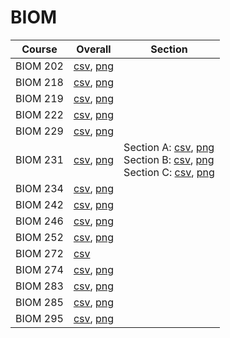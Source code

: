 # BIOM

| Course | Overall | Section |
| ------ | ------- | ------- |
| BIOM 202 | [csv](https://github.com/UCSD-Historical-Enrollment-Data/2025Spring/blob/main/overall/BIOM%20202.csv), [png](https://raw.githubusercontent.com/UCSD-Historical-Enrollment-Data/2025Spring/main/plot_overall/BIOM%20202.png) |  |
| BIOM 218 | [csv](https://github.com/UCSD-Historical-Enrollment-Data/2025Spring/blob/main/overall/BIOM%20218.csv), [png](https://raw.githubusercontent.com/UCSD-Historical-Enrollment-Data/2025Spring/main/plot_overall/BIOM%20218.png) |  |
| BIOM 219 | [csv](https://github.com/UCSD-Historical-Enrollment-Data/2025Spring/blob/main/overall/BIOM%20219.csv), [png](https://raw.githubusercontent.com/UCSD-Historical-Enrollment-Data/2025Spring/main/plot_overall/BIOM%20219.png) |  |
| BIOM 222 | [csv](https://github.com/UCSD-Historical-Enrollment-Data/2025Spring/blob/main/overall/BIOM%20222.csv), [png](https://raw.githubusercontent.com/UCSD-Historical-Enrollment-Data/2025Spring/main/plot_overall/BIOM%20222.png) |  |
| BIOM 229 | [csv](https://github.com/UCSD-Historical-Enrollment-Data/2025Spring/blob/main/overall/BIOM%20229.csv), [png](https://raw.githubusercontent.com/UCSD-Historical-Enrollment-Data/2025Spring/main/plot_overall/BIOM%20229.png) |  |
| BIOM 231 | [csv](https://github.com/UCSD-Historical-Enrollment-Data/2025Spring/blob/main/overall/BIOM%20231.csv), [png](https://raw.githubusercontent.com/UCSD-Historical-Enrollment-Data/2025Spring/main/plot_overall/BIOM%20231.png) | Section A: [csv](https://github.com/UCSD-Historical-Enrollment-Data/2025Spring/blob/main/section/BIOM%20231_A.csv), [png](https://raw.githubusercontent.com/UCSD-Historical-Enrollment-Data/2025Spring/main/plot_section/BIOM%20231_A.png)<br>Section B: [csv](https://github.com/UCSD-Historical-Enrollment-Data/2025Spring/blob/main/section/BIOM%20231_B.csv), [png](https://raw.githubusercontent.com/UCSD-Historical-Enrollment-Data/2025Spring/main/plot_section/BIOM%20231_B.png)<br>Section C: [csv](https://github.com/UCSD-Historical-Enrollment-Data/2025Spring/blob/main/section/BIOM%20231_C.csv), [png](https://raw.githubusercontent.com/UCSD-Historical-Enrollment-Data/2025Spring/main/plot_section/BIOM%20231_C.png) |
| BIOM 234 | [csv](https://github.com/UCSD-Historical-Enrollment-Data/2025Spring/blob/main/overall/BIOM%20234.csv), [png](https://raw.githubusercontent.com/UCSD-Historical-Enrollment-Data/2025Spring/main/plot_overall/BIOM%20234.png) |  |
| BIOM 242 | [csv](https://github.com/UCSD-Historical-Enrollment-Data/2025Spring/blob/main/overall/BIOM%20242.csv), [png](https://raw.githubusercontent.com/UCSD-Historical-Enrollment-Data/2025Spring/main/plot_overall/BIOM%20242.png) |  |
| BIOM 246 | [csv](https://github.com/UCSD-Historical-Enrollment-Data/2025Spring/blob/main/overall/BIOM%20246.csv), [png](https://raw.githubusercontent.com/UCSD-Historical-Enrollment-Data/2025Spring/main/plot_overall/BIOM%20246.png) |  |
| BIOM 252 | [csv](https://github.com/UCSD-Historical-Enrollment-Data/2025Spring/blob/main/overall/BIOM%20252.csv), [png](https://raw.githubusercontent.com/UCSD-Historical-Enrollment-Data/2025Spring/main/plot_overall/BIOM%20252.png) |  |
| BIOM 272 | [csv](https://github.com/UCSD-Historical-Enrollment-Data/2025Spring/blob/main/overall/BIOM%20272.csv) |  |
| BIOM 274 | [csv](https://github.com/UCSD-Historical-Enrollment-Data/2025Spring/blob/main/overall/BIOM%20274.csv), [png](https://raw.githubusercontent.com/UCSD-Historical-Enrollment-Data/2025Spring/main/plot_overall/BIOM%20274.png) |  |
| BIOM 283 | [csv](https://github.com/UCSD-Historical-Enrollment-Data/2025Spring/blob/main/overall/BIOM%20283.csv), [png](https://raw.githubusercontent.com/UCSD-Historical-Enrollment-Data/2025Spring/main/plot_overall/BIOM%20283.png) |  |
| BIOM 285 | [csv](https://github.com/UCSD-Historical-Enrollment-Data/2025Spring/blob/main/overall/BIOM%20285.csv), [png](https://raw.githubusercontent.com/UCSD-Historical-Enrollment-Data/2025Spring/main/plot_overall/BIOM%20285.png) |  |
| BIOM 295 | [csv](https://github.com/UCSD-Historical-Enrollment-Data/2025Spring/blob/main/overall/BIOM%20295.csv), [png](https://raw.githubusercontent.com/UCSD-Historical-Enrollment-Data/2025Spring/main/plot_overall/BIOM%20295.png) |  |
